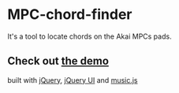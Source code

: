 MPC-chord-finder
========

It's a tool to locate chords on the Akai MPCs pads.

Check out [the demo](http://gherkins.github.com/mpc-chordfinder/)
--------

built with [jQuery](http://jquery.com/), [jQuery UI](http://jqueryui.com/) and [music.js](https://github.com/gregjopa/music.js)
